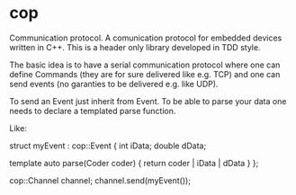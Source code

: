 # cop
Communication protocol. A comunication protocol for embedded devices written in C++. This is a header only library developed in TDD style.

The basic idea is to have a serial communication protocol where one can define Commands (they are for sure delivered like e.g. TCP) and one can send events (no garanties to be delivered e.g. like UDP).

To send an Event just inherit from Event.
To be able to parse your data one needs to declare a templated parse function.


Like:

struct myEvent : cop::Event<myId> {
int iData;
double dData;

template<class Coder>
auto parse(Coder coder) {
  return coder | iData | dData
}
};

cop::Channel channel;
channel.send(myEvent());
